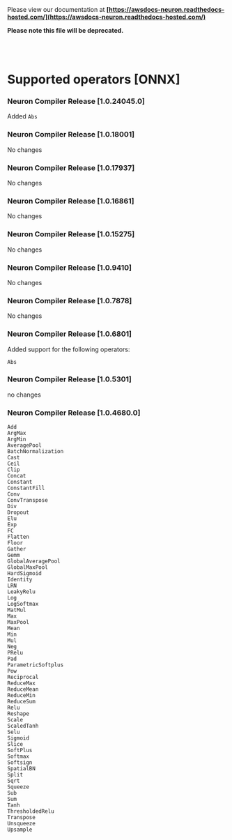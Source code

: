 </br>
</br>

Please view our documentation at **[https://awsdocs-neuron.readthedocs-hosted.com/](https://awsdocs-neuron.readthedocs-hosted.com/)** 

**Please note this file will be deprecated.**

</br>
</br>



# Supported operators [ONNX]

### Neuron Compiler Release [1.0.24045.0]

Added ```Abs```

### Neuron Compiler Release [1.0.18001]

No changes

### Neuron Compiler Release [1.0.17937]

No changes

### Neuron Compiler Release [1.0.16861]

No changes


### Neuron Compiler Release [1.0.15275]

No changes

### Neuron Compiler Release [1.0.9410]

No changes

### Neuron Compiler Release [1.0.7878]

No changes

### Neuron Compiler Release [1.0.6801]

Added support for the following operators:
```
Abs
```

### Neuron Compiler Release [1.0.5301]

no changes

### Neuron Compiler Release [1.0.4680.0]

```
Add
ArgMax
ArgMin
AveragePool
BatchNormalization
Cast
Ceil
Clip
Concat
Constant
ConstantFill
Conv
ConvTranspose
Div
Dropout
Elu
Exp
FC
Flatten
Floor
Gather
Gemm
GlobalAveragePool
GlobalMaxPool
HardSigmoid
Identity
LRN
LeakyRelu
Log
LogSoftmax
MatMul
Max
MaxPool
Mean
Min
Mul
Neg
PRelu
Pad
ParametricSoftplus
Pow
Reciprocal
ReduceMax
ReduceMean
ReduceMin
ReduceSum
Relu
Reshape
Scale
ScaledTanh
Selu
Sigmoid
Slice
SoftPlus
Softmax
Softsign
SpatialBN
Split
Sqrt
Squeeze
Sub
Sum
Tanh
ThresholdedRelu
Transpose
Unsqueeze
Upsample
```



